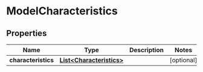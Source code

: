 

# ModelCharacteristics


## Properties

| Name | Type | Description | Notes |
|------------ | ------------- | ------------- | -------------|
|**characteristics** | [**List&lt;Characteristics&gt;**](Characteristics.md) |  |  [optional] |




